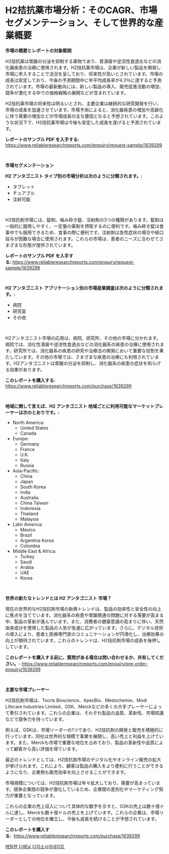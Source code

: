 <p><h1>H2拮抗薬市場分析：そのCAGR、市場セグメンテーション、そして世界的な産業概要</h1></p><p><strong>市場の概要とレポートの対象範囲</strong></p>
<p><p>H2拮抗薬は胃酸の分泌を抑制する薬物であり、胃潰瘍や逆流性食道炎などの消化器疾患の治療に使用されます。H2拮抗薬市場は、企業が新しい製品を開発し市場に参入することで活況を呈しており、将来性が高いとされています。市場の成長は安定しており、今後の予測期間中に年平均成長率が4.3％に達すると予測されています。市場の最新動向には、新しい製品の導入、販売促進活動の増加、競争が激化する中での価格戦略の展開などが含まれています。</p><p>H2拮抗薬市場の将来性は明るいとされ、主要企業は継続的な研究開発を行い、市場の成長を加速させています。市場予測によると、消化器疾患の増加や高齢化に伴う需要の増加などが市場成長の主な要因となると予想されています。このような状況下で、H2拮抗薬市場は今後も安定した成長を遂げると予測されています。</p></p>
<p><strong>レポートのサンプル PDF を入手する:</strong> <a href="https://www.reliableresearchreports.com/enquiry/request-sample/1639299">https://www.reliableresearchreports.com/enquiry/request-sample/1639299</a></p>
<p>&nbsp;</p>
<p><strong>市場セグメンテーション</strong></p>
<p><strong>H2 アンタゴニスト タイプ別の市場分析は次のように分類されます。:</strong></p>
<p><ul><li>タブレット</li><li>チュアブル</li><li>注射可能</li></ul></p>
<p>&nbsp;</p>
<p><p>H2拮抗剤市場には、錠剤、噛み砕き錠、注射剤の3つの種類があります。錠剤は一般的に服用しやすく、一定量の薬剤を摂取するのに便利です。噛み砕き錠は食事中でも服用できるため、食事の際に便利です。注射剤は急性症状の場合や経口投与が困難な場合に使用されます。これらの市場は、患者のニーズに合わせてさまざまな形態が提供されています。</p></p>
<p><strong>レポートのサンプル PDF を入手する:</strong>&nbsp;<a href="https://www.reliableresearchreports.com/enquiry/request-sample/1639299">https://www.reliableresearchreports.com/enquiry/request-sample/1639299</a></p>
<p>&nbsp;</p>
<p><strong> H2 アンタゴニスト アプリケーション別の市場産業調査は次のように分類されます。:</strong></p>
<p><ul><li>病院</li><li>研究室</li><li>その他</li></ul></p>
<p>&nbsp;</p>
<p><p>H2アンタゴニスト市場の応用は、病院、研究所、その他の市場に分かれます。病院では、消化性潰瘍や逆流性食道炎などの消化器系の疾患の治療に使用されます。研究所では、消化器系の疾患の研究や治療法の開発において重要な役割を果たしています。その他の市場では、さまざまな疾患の治療にも利用されています。H2アンタゴニストは胃酸の分泌を抑制し、消化器系の疾患の症状を和らげる効果があります。</p></p>
<p><strong>このレポートを購入する:</strong>&nbsp; <a href="https://www.reliableresearchreports.com/purchase/1639299">https://www.reliableresearchreports.com/purchase/1639299</a></p>
<p>&nbsp;</p>
<p><strong>地域に関して言えば、H2 アンタゴニスト 地域ごとに利用可能なマーケットプレーヤーは次のとおりです。:</strong></p>
<p><ul>
    <li>
        North America:
        <ul>
            <li>United States</li>
            <li>Canada</li>
        </ul>
    </li>
    <li>
        Europe:
        <ul>
            <li>Germany</li>
            <li>France</li>
            <li>U.K.</li>
            <li>Italy</li>
            <li>Russia</li>
        </ul>
    </li>
    <li>
        Asia-Pacific:
        <ul>
            <li>China</li>
            <li>Japan</li>
            <li>South Korea</li>
            <li>India</li>
            <li>Australia</li>
            <li>China Taiwan</li>
            <li>Indonesia</li>
            <li>Thailand</li>
            <li>Malaysia</li>
        </ul>
    </li>
    <li>
        Latin America:
        <ul>
            <li>Mexico</li>
            <li>Brazil</li>
            <li>Argentina Korea</li>
            <li>Colombia</li>
        </ul>
    </li>
    <li>
        Middle East & Africa:
        <ul>
            <li>Turkey</li>
            <li>Saudi</li>
            <li>Arabia</li>
            <li>UAE</li>
            <li>Korea</li>
        </ul>
    </li>
    </ul></p>
<p>&nbsp;</p>
<p><strong>世界の新たなトレンドとは H2 アンタゴニスト 市場？</strong></p>
<p><p>現在の世界的なH2拮抗剤市場の新興トレンドは、製品の効率性と安全性の向上に焦点を当てています。消化器系の疾患や胃酸関連の問題に対する需要が高まる中、製品の革新が進んでいます。また、消費者の健康意識の高まりに伴い、天然由来成分を使用した製品の人気が急速に広がっています。さらに、デジタル技術の導入により、患者と医療専門家のコミュニケーションが円滑化し、治療効果の向上が期待されています。これらのトレンドは、H2拮抗剤市場の成長を後押ししています。</p></p>
<p><strong>このレポートを購入する前に、質問がある場合は問い合わせるか、共有してください。</strong>- <a href="https://www.reliableresearchreports.com/enquiry/pre-order-enquiry/1639299">https://www.reliableresearchreports.com/enquiry/pre-order-enquiry/1639299</a></p>
<p>&nbsp;</p>
<p><strong>主要な市場プレーヤー</strong></p>
<p><p>H2拮抗剤市場は、Tocris Bioscience、ApexBio、Medochemie、Modi Lifecare Industries Limited、GSK、Merckなどの多くの大手プレーヤーによって牽引されています。これらの企業は、それぞれ製品の品質、革新性、市場知識などで競争力を持っています。</p><p>例えば、GSKは、市場リーダーの1つであり、H2拮抗剤の開発と販売を積極的に行っています。同社は世界的な規模で事業を展開し、高い売上と利益を上げています。また、Merckも市場で重要な地位を占めており、製品の革新性や品質によって顧客から高い評価を得ています。</p><p>最近のトレンドとしては、H2拮抗剤市場のデジタル化やオンライン販売の拡大が挙げられます。これにより、顧客は製品の購入をより便利に行うことができるようになり、企業側も販売効率を向上させることができます。</p><p>市場規模については、H2拮抗剤市場は年々拡大しており、需要が高まっています。競争企業間の競争が激化しているため、企業間の差別化やマーケティング努力が重要となっています。</p><p>これらの企業の売上収入について具体的な数字を示すと、GSKの売上は数十億ドルに達し、Merckも数十億ドルの売上を上げています。これらの企業は、市場リーダーとしての地位を確立し、今後も成長を続けることが予想されています。</p></p>
<p><strong>このレポートを購入する:</strong>&nbsp;&nbsp;<a href="https://www.reliableresearchreports.com/purchase/1639299">https://www.reliableresearchreports.com/purchase/1639299</a></p>
<p><p><a href="https://github.com/iansanftyord09878/Market-Research-Report-List-1/blob/main/82877438694.md">메틸렌 디페닐 디이소시아네이트</a></p></p>